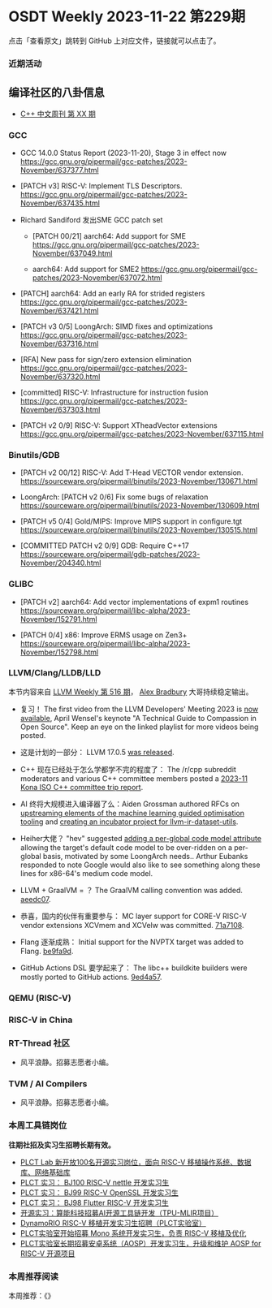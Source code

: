 # OSDT Weekly 2023-11-22 第229期

点击「查看原文」跳转到 GitHub 上对应文件，链接就可以点击了。

### 近期活动

## 编译社区的八卦信息

- [C++ 中文周刊 第 XX 期]()

### GCC

- GCC 14.0.0 Status Report (2023-11-20), Stage 3 in effect now
  https://gcc.gnu.org/pipermail/gcc-patches/2023-November/637377.html

- [PATCH v3] RISC-V: Implement TLS Descriptors.
  https://gcc.gnu.org/pipermail/gcc-patches/2023-November/637435.html

- Richard Sandiford 发出SME GCC patch set
  * [PATCH 00/21] aarch64: Add support for SME
    https://gcc.gnu.org/pipermail/gcc-patches/2023-November/637049.html

  * aarch64: Add support for SME2
    https://gcc.gnu.org/pipermail/gcc-patches/2023-November/637072.html

- [PATCH] aarch64: Add an early RA for strided registers
  https://gcc.gnu.org/pipermail/gcc-patches/2023-November/637421.html

- [PATCH v3 0/5] LoongArch: SIMD fixes and optimizations
  https://gcc.gnu.org/pipermail/gcc-patches/2023-November/637316.html

- [RFA] New pass for sign/zero extension elimination
  https://gcc.gnu.org/pipermail/gcc-patches/2023-November/637320.html

- [committed] RISC-V: Infrastructure for instruction fusion
  https://gcc.gnu.org/pipermail/gcc-patches/2023-November/637303.html

- [PATCH v2 0/9] RISC-V: Support XTheadVector extensions
  https://gcc.gnu.org/pipermail/gcc-patches/2023-November/637115.html

### Binutils/GDB

- [PATCH v2 00/12] RISC-V: Add T-Head VECTOR vendor extension.
  https://sourceware.org/pipermail/binutils/2023-November/130671.html

- LoongArch: [PATCH v2 0/6] Fix some bugs of relaxation
  https://sourceware.org/pipermail/binutils/2023-November/130609.html

- [PATCH v5 0/4] Gold/MIPS: Improve MIPS support in configure.tgt
  https://sourceware.org/pipermail/binutils/2023-November/130515.html

- [COMMITTED PATCH v2 0/9] GDB: Require C++17
  https://sourceware.org/pipermail/gdb-patches/2023-November/204340.html

### GLIBC

- [PATCH v2] aarch64: Add vector implementations of expm1 routines
  https://sourceware.org/pipermail/libc-alpha/2023-November/152791.html

- [PATCH 0/4] x86: Improve ERMS usage on Zen3+
  https://sourceware.org/pipermail/libc-alpha/2023-November/152798.html

### LLVM/Clang/LLDB/LLD

本节内容来自 [LLVM Weekly 第 516 期](http://llvmweekly.org/issue/516)，
[Alex Bradbury](https://www.linkedin.com/in/alex-bradbury/) 大哥持续稳定输出。

* 复习！ The first video from the LLVM Developers' Meeting 2023 is [now available](https://www.youtube.com/playlist?list=PL_R5A0lGi1AD9nPVlv7mG8_2mMSiL_0Ik), April Wensel's keynote "A Technical Guide to Compassion in Open Source". Keep an eye on the linked playlist for more videos being posted.

* 这是计划的一部分： LLVM 17.0.5 [was released](https://discourse.llvm.org/t/llvm-17-0-5-released/74906).

* C++ 现在已经处于怎么学都学不完的程度了： The /r/cpp subreddit moderators and various C++ committee members posted a [2023-11 Kona ISO C++ committee trip report](https://old.reddit.com/r/cpp/comments/17vnfqq/202311_kona_iso_c_committee_trip_report_second/).

* AI 终将大规模进入编译器了么：Aiden Grossman authored RFCs on [upstreaming elements of the machine learning guided optimisation tooling](https://discourse.llvm.org/t/rfc-upstreaming-elements-of-the-mlgo-tooling/74939) and [creating an incubator project for llvm-ir-dataset-utils](https://discourse.llvm.org/t/rfc-incubator-project-for-llvm-ir-dataset-utils/74940).

* Heiher大佬？ "hev" suggested [adding a per-global code model attribute](https://discourse.llvm.org/t/rfc-add-per-global-code-model-attribute/74944) allowing the target's default code model to be over-ridden on a per-global basis, motivated by some LoongArch needs.. Arthur Eubanks responded to note Google would also like to see something along these lines for x86-64's medium code model.

* LLVM + GraalVM = ？ The GraalVM calling convention was added.
  [aeedc07](https://github.com/llvm/llvm-project/commit/aeedc0763772).

* 恭喜，国内的伙伴有重要参与： MC layer support for CORE-V RISC-V vendor extensions XCVmem and XCVelw was committed.
  [71a7108](https://github.com/llvm/llvm-project/commit/71a7108ee91a).

* Flang 逐渐成熟： Initial support for the NVPTX target was added to Flang.
  [be9fa9d](https://github.com/llvm/llvm-project/commit/be9fa9dee501).

* GitHub Actions DSL 要学起来了： The libc++ buildkite builders were mostly ported to GitHub actions.
  [9ed4a57](https://github.com/llvm/llvm-project/commit/9ed4a57e31dd).

### QEMU (RISC-V)

### RISC-V in China

### RT-Thread 社区

- 风平浪静。招募志愿者小编。

### TVM / AI Compilers

- 风平浪静。招募志愿者小编。

### 本周工具链岗位

**往期社招及实习生招聘长期有效。**

- [PLCT Lab 新开放100名开源实习岗位，面向 RISC-V 移植操作系统、数据库、网络基础库](https://mp.weixin.qq.com/s/ebvIxcplB8Jtw18LMoXTTQ)
- [PLCT 实习： BJ100 RISC-V nettle 开发实习生](https://mp.weixin.qq.com/s/GEUKRlxILFpdHQbv-yxWQQ)
- [PLCT 实习： BJ99 RISC-V OpenSSL 开发实习生](https://mp.weixin.qq.com/s/pzy6sbW50r3aLw3Dt36oBQ)
- [PLCT 实习： BJ98 Flutter RISC-V 开发实习生](https://mp.weixin.qq.com/s/gQYT_rhtLE8jGg6WWAztDA)
- [开源实习：算能科技招募AI开源工具链开发（TPU-MLIR项目）](https://mp.weixin.qq.com/s/IBJh0ip4k11PzIMZecsWSw)
- [DynamoRIO RISC-V 移植开发实习生招聘（PLCT实验室）](https://mp.weixin.qq.com/s/J_5TjT6DOqeOXJXQI5VQxw)
- [PLCT实验室开始招募 Mono 系统开发实习生，负责 RISC-V 移植及优化](https://mp.weixin.qq.com/s/whEW7Hay1jIP1tBzIPay1A)
- [PLCT实验室长期招募安卓系统（AOSP）开发实习生，升级和维护 AOSP for RISC-V 开源项目](https://mp.weixin.qq.com/s/dJP2cEB1nex2inR5c-cJog)


### 本周推荐阅读

本周推荐：《》
